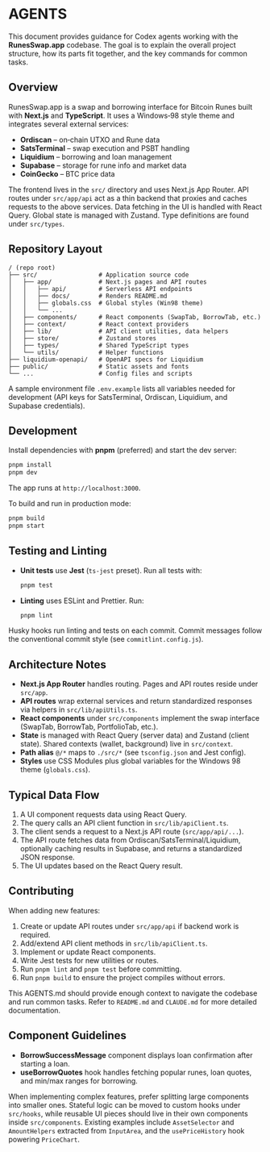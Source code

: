 # AGENTS

This document provides guidance for Codex agents working with the **RunesSwap.app** codebase. The goal is to explain the overall project structure, how its parts fit together, and the key commands for common tasks.

## Overview

RunesSwap.app is a swap and borrowing interface for Bitcoin Runes built with **Next.js** and **TypeScript**. It uses a Windows‑98 style theme and integrates several external services:

- **Ordiscan** – on‑chain UTXO and Rune data
- **SatsTerminal** – swap execution and PSBT handling
- **Liquidium** – borrowing and loan management
- **Supabase** – storage for rune info and market data
- **CoinGecko** – BTC price data

The frontend lives in the `src/` directory and uses Next.js App Router. API routes under `src/app/api` act as a thin backend that proxies and caches requests to the above services. Data fetching in the UI is handled with React Query. Global state is managed with Zustand. Type definitions are found under `src/types`.

## Repository Layout

```
/ (repo root)
├── src/                 # Application source code
│   ├── app/             # Next.js pages and API routes
│   │   ├── api/         # Serverless API endpoints
│   │   ├── docs/        # Renders README.md
│   │   ├── globals.css  # Global styles (Win98 theme)
│   │   └── ...
│   ├── components/      # React components (SwapTab, BorrowTab, etc.)
│   ├── context/         # React context providers
│   ├── lib/             # API client utilities, data helpers
│   ├── store/           # Zustand stores
│   ├── types/           # Shared TypeScript types
│   └── utils/           # Helper functions
├── liquidium-openapi/   # OpenAPI specs for Liquidium
├── public/              # Static assets and fonts
└── ...                  # Config files and scripts
```

A sample environment file `.env.example` lists all variables needed for development (API keys for SatsTerminal, Ordiscan, Liquidium, and Supabase credentials).

## Development

Install dependencies with **pnpm** (preferred) and start the dev server:

```bash
pnpm install
pnpm dev
```

The app runs at `http://localhost:3000`.

To build and run in production mode:

```bash
pnpm build
pnpm start
```

## Testing and Linting

- **Unit tests** use **Jest** (`ts-jest` preset). Run all tests with:

  ```bash
  pnpm test
  ```

- **Linting** uses ESLint and Prettier. Run:

  ```bash
  pnpm lint
  ```

Husky hooks run linting and tests on each commit. Commit messages follow the conventional commit style (see `commitlint.config.js`).

## Architecture Notes

- **Next.js App Router** handles routing. Pages and API routes reside under `src/app`.
- **API routes** wrap external services and return standardized responses via helpers in `src/lib/apiUtils.ts`.
- **React components** under `src/components` implement the swap interface (SwapTab, BorrowTab, PortfolioTab, etc.).
- **State** is managed with React Query (server data) and Zustand (client state). Shared contexts (wallet, background) live in `src/context`.
- **Path alias** `@/*` maps to `./src/*` (see `tsconfig.json` and Jest config).
- **Styles** use CSS Modules plus global variables for the Windows 98 theme (`globals.css`).

## Typical Data Flow

1. A UI component requests data using React Query.
2. The query calls an API client function in `src/lib/apiClient.ts`.
3. The client sends a request to a Next.js API route (`src/app/api/...`).
4. The API route fetches data from Ordiscan/SatsTerminal/Liquidium, optionally caching results in Supabase, and returns a standardized JSON response.
5. The UI updates based on the React Query result.

## Contributing

When adding new features:

1. Create or update API routes under `src/app/api` if backend work is required.
2. Add/extend API client methods in `src/lib/apiClient.ts`.
3. Implement or update React components.
4. Write Jest tests for new utilities or routes.
5. Run `pnpm lint` and `pnpm test` before committing.
6. Run `pnpm build` to ensure the project compiles without errors.

This AGENTS.md should provide enough context to navigate the codebase and run common tasks. Refer to `README.md` and `CLAUDE.md` for more detailed documentation.


## Component Guidelines
- **BorrowSuccessMessage** component displays loan confirmation after starting a loan.
- **useBorrowQuotes** hook handles fetching popular runes, loan quotes, and min/max ranges for borrowing.

When implementing complex features, prefer splitting large components into smaller ones. 
Stateful logic can be moved to custom hooks under `src/hooks`, while reusable UI pieces 
should live in their own components inside `src/components`. Existing examples include
`AssetSelector` and `AmountHelpers` extracted from `InputArea`, and the `usePriceHistory`
hook powering `PriceChart`.
